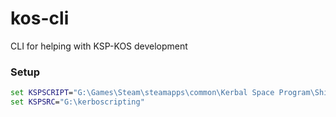 # kos-cli
CLI for helping with KSP-KOS development

### Setup

```cmd
set KSPSCRIPT="G:\Games\Steam\steamapps\common\Kerbal Space Program\Ships\Script"
set KSPSRC="G:\kerboscripting"
```
